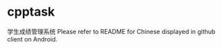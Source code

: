 cpptask
=======
学生成绩管理系统
Please refer to README for Chinese displayed in github client on Android.

